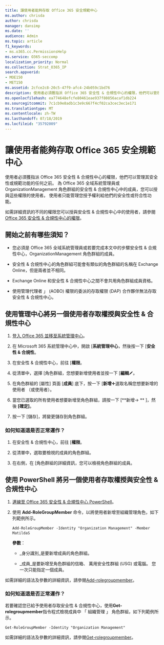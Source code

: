 ```yaml
---
title: 讓使用者能夠存取 Office 365 安全規範中心
ms.author: chrisda
author: chrisda
manager: dansimp
ms.date: ''
audience: Admin
ms.topic: article
f1_keywords:
- ms.o365.cc.PermissionsHelp
ms.service: O365-seccomp
localization_priority: Normal
ms.collection: Strat_O365_IP
search.appverid:
- MOE150
- MET150
ms.assetid: 2cfce2c8-20c5-47f9-afc4-24b059c1bd76
description: 使用者必須獲指派 Office 365 安全性 & 合規性中心的權限，他們可以管理其安全性或規範功能的任何之前。
ms.openlocfilehash: ea774648efcfe80461eae937f80856acaf1db224
ms.sourcegitcommit: 7c1cb9e8adb1c3e9c667f4cf02ca3cec3ec1e171
ms.translationtype: MT
ms.contentlocale: zh-TW
ms.lasthandoff: 07/18/2019
ms.locfileid: "35792009"
---
```

# <a name="give-users-access-to-the-office-365-security--compliance-center"></a>讓使用者能夠存取 Office 365 安全規範中心

使用者必須獲指派 Office 365 安全性 & 合規性中心的權限，他們可以管理其安全性或規範功能的任何之前。 為 Office 365 全域系統管理員或 OrganizationManagement 角色群組的安全性 & 合規性中心中的成員，您可以授與這些權限的使用者。 使用者只能管理您授予權利給他們的安全性或符合性功能。 
  
如需詳細資訊的不同的權限您可以授與安全性 & 合規性中心中的使用者，請參閱[Office 365 安全性 & 合規性中心的權限](permissions-in-the-security-and-compliance-center.md)。
  
## <a name="what-do-you-need-to-know-before-you-begin"></a>開始之前有哪些須知？

- 您必須是 Office 365 全域系統管理員或若要完成本文中的步驟安全性 & 合規性中心，OrganizationManagement 角色群組的成員。

- 安全性 & 合規性中心的角色群組可能會有類似的角色群組的名稱在 Exchange Online，但是兩者並不相同。

- Exchange Online 和安全性 & 合規性中心之間不會共用角色群組成員資格。

- 使用管理代理者 」 (AOBO) 權限的委派的存取權限 (DAP) 合作夥伴無法存取安全性 & 合規性中心。

## <a name="use-the-admin-center-to-give-another-user-access-to-the-security--compliance-center"></a>使用管理中心將另一個使用者存取權授與安全性 & 合規性中心

1. [登入 Office 365 並移至系統管理中心](https://go.microsoft.com/fwlink/p/?LinkId=525275)。

2. 在 Microsoft 365 系統管理中心中，開啟 [**系統管理中心**，然後按一下 [**安全性 & 合規性**。

3. 在安全性 & 合規性中心，前往 [**權限**。

4. 從清單中，選擇 [角色群組，您想要新增使用者並按一下 [**編輯**![編輯圖示](media/O365-MDM-CreatePolicy-EditIcon.gif)。

5. 在角色群組的 [屬性] 頁面 [**成員**] 底下，按一下 [**新增**![加入圖示](media/ITPro-EAC-AddIcon.gif)選取名稱您想要新增的使用者 （或使用者）。

6. 當您已選取的所有使用者想要新增至角色群組，請按一下 [**新增-\> ** ]，然後 **[確定]**。

7. 按一下 [儲存]，將變更儲存到角色群組。

### <a name="how-do-you-know-this-worked"></a>如何知道這是否正常運作？

1. 在安全性 & 合規性中心，前往 [**權限**。

2. 從清單中，選取要檢視的成員的角色群組。

3. 在右側，在 [角色群組的詳細資訊，您可以檢視角色群組的成員。

## <a name="use-powershell-to-give-another-user-access-to-the-security--compliance-center"></a>使用 PowerShell 將另一個使用者存取權授與安全性 & 合規性中心

1. [連線至 Office 365 安全性 & 合規性中心 PowerShell](https://docs.microsoft.com/en-us/powershell/exchange/office-365-scc/connect-to-scc-powershell/connect-to-scc-powershell?view=exchange-ps)。

2. 使用 **Add-RoleGroupMember** 命令，以將使用者新增至組織管理角色，如下列範例所示。

   ```
   Add-RoleGroupMember -Identity "Organization Management" -Member MatildaS
   ```

   **參數**：
  
   - _身分識別_是要新增成員的角色群組。

   - _成員_是要新增至角色群組的信箱、 萬用安全性群組 (USG) 或電腦。 您一次只能指定一個成員。

如需詳細的語法及參數的詳細資訊，請參閱[Add-rolegroupmember](https://go.microsoft.com/fwlink/p/?LinkId=510859)。
  
### <a name="how-do-you-know-this-worked"></a>如何知道這是否正常運作？

若要確認您已給予使用者存取安全性 & 合規性中心，使用**Get-rolegroupmember**指令程式檢視成員中 「 組織管理 」 角色群組，如下列範例所示。
  
```
Get-RoleGroupMember -Identity "Organization Management"
```

如需詳細的語法及參數的詳細資訊，請參閱[Get-rolegroupmember](https://go.microsoft.com/fwlink/p/?LinkId=510860)。
